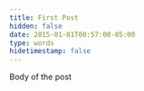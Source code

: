 ```yaml
---
title: First Post
hidden: false
date: 2015-01-01T00:57:00-05:00
type: words
hidetimestamp: false
---
```


Body of the post
